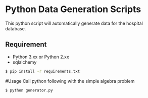 # Python Data Generation Scripts
This python script will automatically generate data for the hospital database.

## Requirement

- Python 3.xx or Python 2.xx
- sqlalchemy

```bash
$ pip install -r requirements.txt
```

#Usage 
Call python following with the simple algebra problem
```bash
$ python generator.py
```